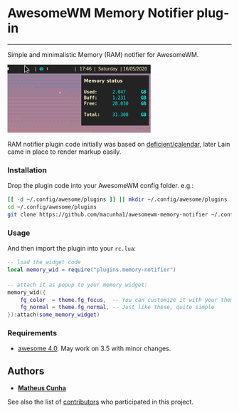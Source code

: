 # AwesomeWM Memory Notifier plug-in
---

Simple and minimalistic Memory (RAM) notifier for AwesomeWM.

![Screenshot](/screenshot.png?raw=true "Screenshot")

RAM notifier plugin code initially was based on [deficient/calendar](https://github.com/deficient/calendar.git),
later Lain came in place to render markup easily.

### Installation

Drop the plugin code into your AwesomeWM config folder. e.g.:

```bash
[[ -d ~/.config/awesome/plugins ]] || mkdir ~/.config/awesome/plugins
cd ~/.config/awesome/plugins
git clone https://github.com/macunha1/awesomewm-memory-notifier ~/.config/awesome/plugins/memory-notifier
```

### Usage

And then import the plugin into your `rc.lua`:

```lua
-- load the widget code
local memory_wid = require("plugins.memory-notifier")

-- attach it as popup to your memory widget:
memory_wid({
    fg_color  = theme.fg_focus,  -- You can customize it with your theme's colors
    fg_normal = theme.fg_normal, -- Just like these, quite simple
}):attach(some_memory_widget)
```


### Requirements

* [awesome 4.0](http://awesome.naquadah.org/). May work on 3.5 with minor changes.

## Authors

* [**Matheus Cunha** ](https://github.com/macunha1)

See also the list of [contributors](https://github.com/macunha1/awesomewm-memory-notifier/contributors) who participated in this project.<Paste>
